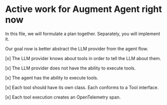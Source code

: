 # Active work for Augment Agent right now

In this file, we will formulate a plan together. Separately, you will implement it.

Our goal now is better abstract the LLM provider from the agent flow.

[x] The LLM provider knows about tools in order to tell the LLM about them.

[x] The LLM provider does not have the ability to execute tools.

[x] The agent has the ability to execute tools.

[x] Each tool should have its own class. Each conforms to a Tool interface.

[x] Each tool execution creates an OpenTelemetry span.





